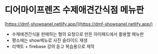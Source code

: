 # 디어마이프렌즈 수제애견간식점 메뉴판


[https://dmf-showpanel.netlify.app/](https://dmf-showpanel.netlify.app/)

- 수제애견간식을 판매하는 형의 요청으로 만든 아이패드에서 활용할 메뉴판
- 평소에는 show메뉴로 사진 슬라이드 재생
- 리액트 + firebase 강의 듣고 복습용으로 제작

